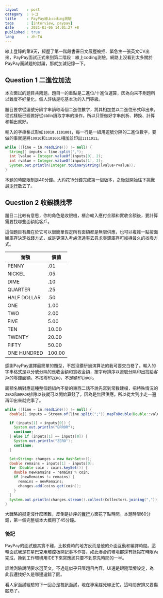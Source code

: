 ```yaml
---
layout    : post
category  : レコ
title     : PayPay線上coding測驗
tags      : [interview, paypay]
date      : 2021-03-06 14:01:27 +8
published : true
lang      : zh-TW
---
```


線上登錄的第9天，經歷了第一階段書審日文履歷被拒、緊急生一張英文CV出來，PayPay面試正式來到第二階段：線上coding測驗。網路上沒看到太多關於PayPay面試題的討論，那就加減記錄一下。

<!--more-->

## Question 1 二進位加法

本次面試的題目共兩題。題目一的重點是二進位/十進位運算，因為向來不刷題所以難度不好量化，個人評估是吃基本功的入門等級。

題目要求從逗號分隔字串讀取兩個二進位數字，將其相加並以二進位形式印出來。程式樣板已經做好從stdin讀取字串的操作，所以只管做好字串剖析、轉換、計算和輸出就好。

輸入的字串格式形如`10010,1101001`，每一行是一組用逗號分隔的二進位數字，要做的事就是將`10010`和`1101001`相加並印出`1111011`。

```java
while ((line = in.readLine()) != null) {
  String[] inputs = line.split(",");
  int lvalue = Integer.valueOf(inputs[0], 2);
  int rvalue = Integer.valueOf(inputs[1], 2); 
  System.out.println(Integer.toBinaryString(lvalue+rvalue));
}
```

本題的時間限制是40分鐘。大約花15分鐘完成第一個版本，之後就開始往下挑戰[最少行數](https://ideone.com/b2jCgL)去了。

## Question 2 收銀機找零

題目二比較有意思，你的角色是收銀機，櫃台輸入應付金額和實收金額後，要計算需要找哪些面額給客戶。

這個題目有趣在於它可以很簡單假定所有面額都是無限供應，也可以複雜一點按面額庫存決定找錢方式，或是更深入考慮流通率去尋求零錢庫存可維持最久的找零方式。

| 面額        | 價值   |
| ----------- | ------ |
| PENNY       | .01    |
| NICKEL      | .05    |
| DIME        | .10    |
| QUARTER     | .25    |
| HALF DOLLAR | .50    |
| ONE         | 1.00   |
| TWO         | 2.00   |
| FIVE        | 5.00   |
| TEN         | 10.00  |
| TWENTY      | 20.00  |
| FIFTY       | 50.00  |
| ONE HUNDRED | 100.00 |

感謝PayPay選擇最簡單的題型，不然沒鑽研過演算法的我可要交白卷了。輸入的字串格式是以分號分隔的應收金額和實收金額，按字母排序以逗號分隔印出找給客戶的零錢面額。不找零印`ZERO`，不足額印`ERROR`。

面額名稱對應這種整個題組內不變的東西二話不說先寫到常數建檔，把特殊情況的`ZERO`和`ERROR`排除以後就可以開始算錢了。因為是無限供應，所以從大到小走一遍再印出來就完事了。

```java
while ((line = in.readLine()) != null) {
  double[] inputs = Stream.of(line.split(";")).mapToDouble(Double::valueOf).toArray();

  if (inputs[1] < inputs[0]) {
    System.out.println("ERROR");
    continue;
  } else if (inputs[1] == inputs[0]) {
    System.out.println("ZERO");
    continue;
  }

  Set<String> changes = new HashSet<>();
  double remains = inputs[1] - inputs[0];
  for (Double coin : coins.keySet()) {
    double newRemains = remains % coin;
    if (newRemains != remains) {
      remains = newRemains;
      changes.add(coins.get(coin));
    }
  }
  System.out.println(changes.stream().collect(Collectors.joining(",")));
}
```

大戰略的擬定沒什麼困難，反倒是排序的[實行](https://ideone.com/krBCRv)方面花了點時間。本題時限60分鐘，第一個完整版本大概用了45分鐘。

### 後記

PayPay的面試題其實不難，比較費時的地方反而是他的介面互動和編譯時間。這輪面試我是在星巴克用觸控板開記事本作答，如此湊合的環境都還有餘裕在時限內完成，換到工作環境用IDE下來寫應該只要不到原先時間的一半。

話說測驗說明要求選英文，不過這似乎只限題目內容，UI還是跟隨環境設定，為此我還找好久是哪邊選錯了囧。

看人家面試經驗的下一回合是視訊面試，現在專案趕死線正忙，這時間安排又要傷腦筋了。
